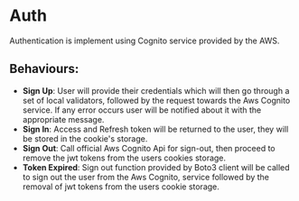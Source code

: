 # **Auth**

Authentication is implement using Cognito service provided by the AWS.

## **Behaviours**:

- **Sign Up**: User will provide their credentials which will then go through a set of local validators, followed by the
request towards the Aws Cognito service. If any error occurs user will be notified about it with the appropriate message.
- **Sign In**: Access and Refresh token will be returned to the user, they will be stored in the cookie's storage.
- **Sign Out**: Call official Aws Cognito Api for sign-out, then proceed to remove the jwt tokens from the users cookies storage. 
- **Token Expired**: Sign out function provided by Boto3 client will be called to sign out the user from the Aws Cognito,
service followed by the removal of jwt tokens from the users cookie storage.

